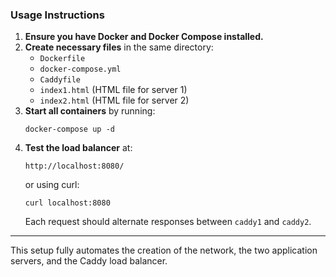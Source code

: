 ### **Usage Instructions**
1. **Ensure you have Docker and Docker Compose installed.**
2. **Create necessary files** in the same directory:
   - `Dockerfile`
   - `docker-compose.yml`
   - `Caddyfile`
   - `index1.html` (HTML file for server 1)
   - `index2.html` (HTML file for server 2)
3. **Start all containers** by running:
   ```
   docker-compose up -d
   ```
4. **Test the load balancer** at:
   ```
   http://localhost:8080/
   ```
   or using curl:
   ```
   curl localhost:8080
   ```
   Each request should alternate responses between `caddy1` and `caddy2`.

---

This setup fully automates the creation of the network, the two application servers, and the Caddy load balancer.

